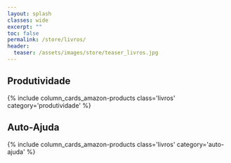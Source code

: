 ```yaml
---
layout: splash
classes: wide
excerpt: ""
toc: false
permalink: /store/livros/
header:
  teaser: /assets/images/store/teaser_livros.jpg
---
```




## Produtividade

{% include column_cards_amazon-products class='livros' category='produtividade' %}



## Auto-Ajuda

{% include column_cards_amazon-products class='livros' category='auto-ajuda' %}
